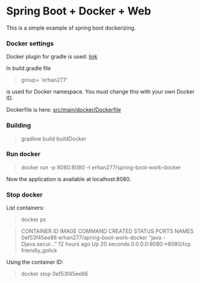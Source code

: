 # Spring Boot + Docker + Web
This is a simple example of spring boot dockerizing.

### Docker settings

Docker plugin for gradle is used: [link](https://github.com/Transmode/gradle-docker)

In build.gradle file

> group= 'erhan277'

is used for Docker namespace. You must change this with your own Docker ID.

Dockerfile is here: [src/main/docker/Dockerfile](src/main/docker/Dockerfile)



### Building
> gradlew build buildDocker

### Run docker
> docker run -p 8080:8080 -t erhan277/spring-boot-work-docker

Now the application is available at localhost:8080.

### Stop docker

List containers:
> docker ps

> CONTAINER ID        IMAGE                              COMMAND                  CREATED             STATUS              PORTS                    NAMES
> 0ef53f45ee86        erhan277/spring-boot-work-docker   "java -Djava.secur..."   12 hours ago        Up 20 seconds       0.0.0.0:8080->8080/tcp   friendly_golick

Using the container ID:
> docker stop 0ef53f45ee86




